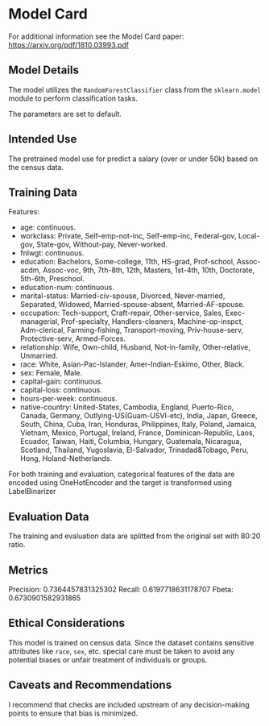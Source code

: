 # Model Card

For additional information see the Model Card paper: https://arxiv.org/pdf/1810.03993.pdf

## Model Details

The model utilizes the `RandomForestClassifier` class from the `sklearn.model` module to perform classification tasks.

The parameters are set to default.

## Intended Use

The pretrained model use for predict a salary (over or under 50k) based on the census data.

## Training Data

Features:

- age: continuous.
- workclass: Private, Self-emp-not-inc, Self-emp-inc, Federal-gov, Local-gov, State-gov, Without-pay, Never-worked.
- fnlwgt: continuous.
- education: Bachelors, Some-college, 11th, HS-grad, Prof-school, Assoc-acdm, Assoc-voc, 9th, 7th-8th, 12th, Masters, 1st-4th, 10th, Doctorate, 5th-6th, Preschool.
- education-num: continuous.
- marital-status: Married-civ-spouse, Divorced, Never-married, Separated, Widowed, Married-spouse-absent, Married-AF-spouse.
- occupation: Tech-support, Craft-repair, Other-service, Sales, Exec-managerial, Prof-specialty, Handlers-cleaners, Machine-op-inspct, Adm-clerical, Farming-fishing, Transport-moving, Priv-house-serv, Protective-serv, Armed-Forces.
- relationship: Wife, Own-child, Husband, Not-in-family, Other-relative, Unmarried.
- race: White, Asian-Pac-Islander, Amer-Indian-Eskimo, Other, Black.
- sex: Female, Male.
- capital-gain: continuous.
- capital-loss: continuous.
- hours-per-week: continuous.
- native-country: United-States, Cambodia, England, Puerto-Rico, Canada, Germany, Outlying-US(Guam-USVI-etc), India, Japan, Greece, South, China, Cuba, Iran, Honduras, Philippines, Italy, Poland, Jamaica, Vietnam, Mexico, Portugal, Ireland, France, Dominican-Republic, Laos, Ecuador, Taiwan, Haiti, Columbia, Hungary, Guatemala, Nicaragua, Scotland, Thailand, Yugoslavia, El-Salvador, Trinadad&Tobago, Peru, Hong, Holand-Netherlands.

For both training and evaluation, categorical features of the data are encoded using OneHotEncoder and the target is transformed using LabelBinarizer

## Evaluation Data

The training and evaluation data are splitted from the original set with 80:20 ratio.

## Metrics
Precision: 0.7364457831325302
Recall: 0.6197718631178707
Fbeta: 0.6730901582931865

## Ethical Considerations

This model is trained on census data. Since the dataset contains sensitive attributes like `race`, `sex`, etc. special care must be taken to avoid any potential biases or unfair treatment of individuals or groups.

## Caveats and Recommendations

I recommend that checks are included upstream of any decision-making points to ensure that bias is minimized.